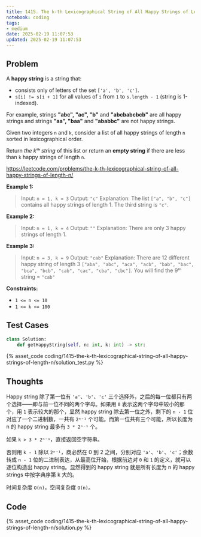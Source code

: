 ```yaml
---
title: 1415. The k-th Lexicographical String of All Happy Strings of Length n
notebook: coding
tags:
- medium
date: 2025-02-19 11:07:53
updated: 2025-02-19 11:07:53
---
```

## Problem

A **happy string** is a string that:

- consists only of letters of the set `['a', 'b', 'c']`.
- `s[i] != s[i + 1]` for all values of `i` from `1` to `s.length - 1` (string is 1-indexed).

For example, strings **"abc", "ac", "b"** and **"abcbabcbcb"** are all happy strings and strings **"aa", "baa"** and **"ababbc"** are not happy strings.

Given two integers `n` and `k`, consider a list of all happy strings of length `n` sorted in lexicographical order.

Return _the kᵗʰ string_ of this list or return an **empty string** if there are less than `k` happy strings of length `n`.

<https://leetcode.com/problems/the-k-th-lexicographical-string-of-all-happy-strings-of-length-n/>

**Example 1:**

> Input: `n = 1, k = 3`
> Output: `"c"`
> Explanation: The list `["a", "b", "c"]` contains all happy strings of length 1. The third string is `"c"`.

**Example 2:**

> Input: `n = 1, k = 4`
> Output: `""`
> Explanation: There are only 3 happy strings of length 1.

**Example 3:**

> Input: `n = 3, k = 9`
> Output: `"cab"`
> Explanation: There are 12 different happy string of length 3 `["aba", "abc", "aca", "acb", "bab", "bac", "bca", "bcb", "cab", "cac", "cba", "cbc"]`. You will find the 9ᵗʰ string = `"cab"`

**Constraints:**

- `1 <= n <= 10`
- `1 <= k <= 100`

## Test Cases

``` python
class Solution:
    def getHappyString(self, n: int, k: int) -> str:
```

{% asset_code coding/1415-the-k-th-lexicographical-string-of-all-happy-strings-of-length-n/solution_test.py %}

## Thoughts

Happy string 除了第一位有 `'a'`、`'b'`、`'c'` 三个选择外，之后的每一位都只有两个选择——即与前一位不同的两个字母。如果用 `0` 表示这两个字母中较小的那个，用 `1` 表示较大的那个，显然 happy string 除去第一位之外，剩下的 `n - 1` 位对应了一个二进制数，一共有 `2ⁿ⁻¹` 个可能。而第一位共有三个可能，所以长度为 n 的 happy string 最多有 `3 * 2ⁿ⁻¹` 个。

如果 `k > 3 * 2ⁿ⁻¹`，直接返回空字符串。

否则用 `k - 1` 除以 `2ⁿ⁻¹`，商必然在 0 到 2 之间，分别对应 `'a'`、`'b'`、`'c'`；余数转成 `n - 1` 位的二进制表达，从最高位开始，根据前边对 `0` 和 `1` 的定义，就可以逐位构造出 happy string。显然得到的 happy string 就是所有长度为 n 的 happy strings 中按字典序第 k 大的。

时间复杂度 `O(n)`，空间复杂度 `O(n)`。

## Code

{% asset_code coding/1415-the-k-th-lexicographical-string-of-all-happy-strings-of-length-n/solution.py %}
